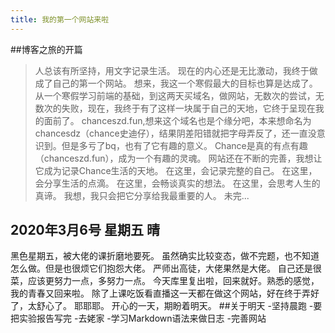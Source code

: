 ```yaml
---
title: 我的第一个网站来啦
---
```

##博客之旅的开篇
>人总该有所坚持，用文字记录生活。
现在的内心还是无比激动，我终于做成了自己的第一个网站。
想来，我这一个寒假最大的目标也算是达成了。
从一个寒假学习前端的基础，到这两天买域名，做网站，无数次的尝试，无数次的失败，现在，我终于有了这样一块属于自己的天地，它终于呈现在我的面前了。
chanceszd.fun,想来这个域名也是个缘分吧，本来想命名为chancesdz（chance史迪仔），结果阴差阳错就把字母弄反了，还一直没意识到。但是多亏了bq，也有了它有趣的意义。
Chance是真的有点有趣（chanceszd.fun），成为一个有趣的灵魂。
网站还在不断的完善，我想让它成为记录Chance生活的天地。
>在这里，会记录完整的自己。
>在这里，会分享生活的点滴。
>在这里，会畅谈真实的想法。
>在这里，会思考人生的真谛。
我想，我只会把它分享给我最重要的人。
未完...
## 2020年3月6号 星期五 晴
黑色星期五，被大佬的课折磨地要死。
虽然确实比较变态，做不完题，也不知道怎么做。但是也很烦它们抱怨大佬。
严师出高徒，大佬果然是大佬。
自己还是很菜，应该更努力一点，多努力一点。
今天库里复出啦，回来就好。熟悉的感觉，我的青春又回来啦。
除了上课吃饭看直播这一天都在做这个网站，好在终于弄好了，太舒心了。
耶耶耶。
开心的一天，期盼着明天。
##关于明天
-坚持晨跑
-要把实验报告写完
-去姥家
-学习Markdown语法来做日志
-完善网站
